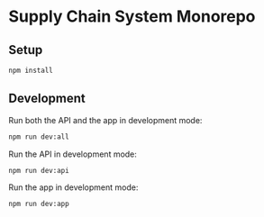 # Supply Chain System Monorepo

## Setup

```bash
npm install
```

## Development

Run both the API and the app in development mode:

```bash
npm run dev:all
```

Run the API in development mode:

```bash
npm run dev:api
```

Run the app in development mode:

```bash
npm run dev:app
```

